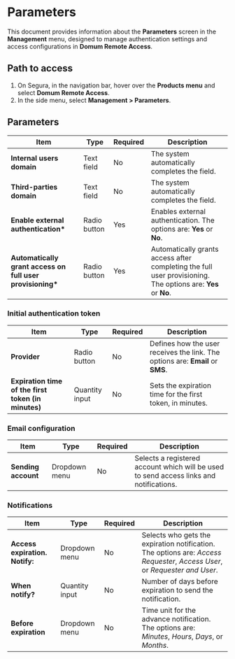# Parameters

This document provides information about the **Parameters** screen in the **Management** menu, designed to manage authentication settings and access configurations in **Domum Remote Access**.

## Path to access

1. On Segura, in the navigation bar, hover over the **Products menu** and select **Domum Remote Access**.  
2. In the side menu, select **Management \> Parameters**.

## Parameters

| Item | Type | Required | Description |
| ----- | ----- | ----- | ----- |
| **Internal users domain** | Text field | No | The system automatically completes the field. |
| **Third-parties domain** | Text field | No | The system automatically completes the field. |
| **Enable external authentication\*** | Radio button | Yes | Enables external authentication. The options are: **Yes** or **No**.  |
| **Automatically grant access on full user provisioning\*** | Radio button | Yes | Automatically grants access after completing the full user provisioning. The options are: **Yes** or **No**.  |

### Initial authentication token

| Item | Type | Required | Description |
| ----- | ----- | ----- | ----- |
| **Provider** | Radio button | No | Defines how the user receives the link. The options are: **Email** or **SMS**.  |
| **Expiration time of the first token (in minutes)** | Quantity input | No | Sets the expiration time for the first token, in minutes. |

### Email configuration

| Item | Type | Required | Description |
| ----- | ----- | ----- | ----- |
| **Sending account** | Dropdown menu | No | Selects a registered account which will be used to send access links and notifications.  |

### Notifications

| Item | Type | Required | Description |
| ----- | ----- | ----- | ----- |
| **Access expiration. Notify:** | Dropdown menu | No | Selects who gets the expiration notification. The options are: *Access Requester*, *Access User*, or *Requester and User*. |
| **When notify?** | Quantity input | No | Number of days before expiration to send the notification. |
| **Before expiration** | Dropdown menu | No | Time unit for the advance notification. The options are: *Minutes*, *Hours*, *Days*, or *Months*. |
